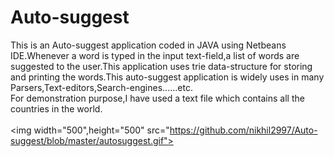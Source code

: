 # Auto-suggest
This is an Auto-suggest application coded in JAVA using Netbeans IDE.Whenever a word is typed in the input text-field,a list of words are suggested to the user.This application uses trie data-structure for storing and printing the words.This auto-suggest application is widely uses in many Parsers,Text-editors,Search-engines......etc.
<br>
For demonstration purpose,I have used a text file which contains all the countries in the world. 
<br>
<br>
<img width="500",height="500" src="https://github.com/nikhil2997/Auto-suggest/blob/master/autosuggest.gif">
